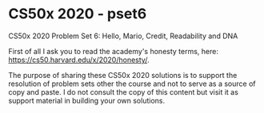 # CS50x 2020 - pset6
 CS50x 2020 Problem Set 6: Hello, Mario, Credit, Readability and DNA

First of all I ask you to read the academy's honesty terms, here: https://cs50.harvard.edu/x/2020/honesty/.

The purpose of sharing these CS50x 2020 solutions is to support the resolution of problem sets other the course and not to serve as a source of copy and paste.
I do not consult the copy of this content but visit it as support material in building your own solutions.
